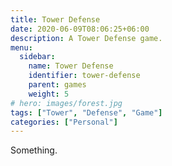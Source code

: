 ```yaml
---
title: Tower Defense
date: 2020-06-09T08:06:25+06:00
description: A Tower Defense game.
menu:
  sidebar:
    name: Tower Defense
    identifier: tower-defense
    parent: games
    weight: 5
# hero: images/forest.jpg
tags: ["Tower", "Defense", "Game"]
categories: ["Personal"]
---
```


Something.
